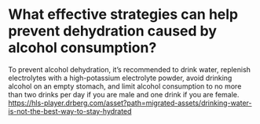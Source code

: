 # What effective strategies can help prevent dehydration caused by alcohol consumption?

To prevent alcohol dehydration, it’s recommended to drink water, replenish electrolytes with a high-potassium electrolyte powder, avoid drinking alcohol on an empty stomach, and limit alcohol consumption to no more than two drinks per day if you are male and one drink if you are female. https://hls-player.drberg.com/asset?path=migrated-assets/drinking-water-is-not-the-best-way-to-stay-hydrated